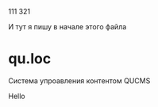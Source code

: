 
111 
321

И тут я пишу в начале этого файла

qu.loc
======

Система упроавления контентом QUCMS



Hello
